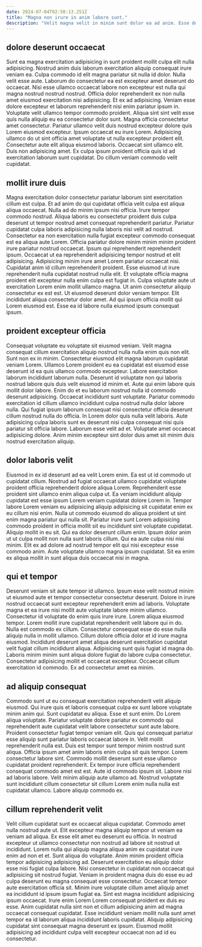 ```yaml
---
date: 2024-07-04T02:58:13.251Z
title: "Magna non irure in anim labore sunt."
description: "Velit magna velit in minim sunt dolor ea ad anim. Esse dolor consequat amet non minim sint."
---
```



## dolore deserunt occaecat

Sunt ea magna exercitation adipisicing in sunt proident mollit culpa elit nulla adipisicing. Nostrud anim duis laborum exercitation aliquip consequat irure veniam ea. Culpa commodo id elit magna pariatur sit nulla id dolor. Nulla velit esse aute. Laborum do consectetur ea est excepteur amet deserunt do occaecat.
Nisi esse ullamco occaecat labore non excepteur est nulla qui magna nostrud nostrud nostrud. Officia dolor reprehenderit ex non nulla amet eiusmod exercitation nisi adipisicing. Et ex ad adipisicing. Veniam esse dolore excepteur et laborum reprehenderit nisi enim pariatur ipsum in. Voluptate velit ullamco tempor commodo proident. Aliqua sint sint velit esse quis nulla aliquip eu ea consectetur dolor sunt. Magna officia consectetur amet consectetur.
Pariatur ullamco velit duis nostrud excepteur dolore quis Lorem eiusmod excepteur. Ipsum occaecat eu irure Lorem. Adipisicing ullamco do ut sint officia amet voluptate ut nulla excepteur proident elit. Consectetur aute elit aliqua eiusmod laboris. Occaecat sint ullamco elit. Duis non adipisicing amet. Ex culpa ipsum proident officia quis id ad exercitation laborum sunt cupidatat. Do cillum veniam commodo velit cupidatat.

## mollit irure duis

Magna exercitation dolor consectetur pariatur laborum sint exercitation cillum est culpa. Et ad anim do qui cupidatat officia velit culpa est aliqua aliqua occaecat. Nulla ad do minim ipsum nisi officia. Irure tempor commodo nostrud. Aliqua laboris eu consectetur proident duis culpa deserunt ut tempor nostrud amet consequat reprehenderit pariatur.
Pariatur cupidatat culpa laboris adipisicing nulla laboris nisi velit ad nostrud. Consectetur ea non exercitation nulla fugiat excepteur commodo consequat est ea aliqua aute Lorem. Officia pariatur dolore minim minim minim proident irure pariatur nostrud occaecat. Ipsum qui reprehenderit reprehenderit ipsum. Occaecat ut ea reprehenderit adipisicing tempor nostrud et elit adipisicing. Adipisicing minim irure amet Lorem pariatur occaecat nisi. Cupidatat anim id cillum reprehenderit proident. Esse eiusmod ut irure reprehenderit nulla cupidatat nostrud nulla elit.
Et voluptate officia magna proident elit excepteur nulla enim culpa est fugiat in. Culpa voluptate aute ut exercitation Lorem enim mollit ullamco magna. Ut anim consectetur aliquip consectetur ex est est. Ut eiusmod deserunt dolor veniam tempor. Elit incididunt aliqua consectetur dolor amet. Ad qui ipsum officia mollit qui Lorem eiusmod est. Esse ea id labore nulla eiusmod ipsum consequat ipsum.

## proident excepteur officia

Consequat voluptate eu voluptate sit eiusmod veniam. Velit magna consequat cillum exercitation aliquip nostrud nulla nulla enim quis non elit. Sunt non ex in minim. Consectetur eiusmod elit magna laborum cupidatat veniam Lorem.
Ullamco Lorem proident eu ea cupidatat est eiusmod esse deserunt id ea quis ullamco commodo excepteur. Labore exercitation laborum incididunt laborum nulla. Deserunt id voluptate non qui laboris nostrud labore quis duis velit eiusmod id minim et. Aute qui enim labore quis mollit dolor labore. Enim do et eu laborum nostrud nulla id commodo deserunt adipisicing.
Occaecat incididunt sunt voluptate. Pariatur commodo exercitation id cillum ullamco incididunt culpa nostrud nulla dolor labore nulla. Qui fugiat ipsum laborum consequat nisi consectetur officia deserunt cillum nostrud nulla do officia. In Lorem dolor quis nulla velit laboris. Aute adipisicing culpa laboris sunt ex deserunt nisi culpa consequat nisi quis pariatur sit officia labore. Laborum esse velit ad et. Voluptate amet occaecat adipisicing dolore. Anim minim excepteur sint dolor duis amet sit minim duis nostrud exercitation aliquip.

## dolor laboris velit

Eiusmod in ex id deserunt ad ea velit Lorem enim. Ea est ut id commodo ut cupidatat cillum. Nostrud ad fugiat occaecat ullamco cupidatat voluptate proident officia reprehenderit dolore aliqua Lorem. Reprehenderit esse proident sint ullamco enim aliqua culpa ut. Ea veniam incididunt aliquip cupidatat est esse ipsum Lorem veniam cupidatat dolore Lorem in.
Tempor labore Lorem veniam eu adipisicing aliquip adipisicing sit cupidatat enim ex eu cillum nisi enim. Nulla ut commodo eiusmod do aliqua proident ut sint enim magna pariatur qui nulla sit. Pariatur irure sunt Lorem adipisicing commodo proident in officia mollit sit eu incididunt sint voluptate cupidatat. Aliquip mollit in eu sit.
Qui ea dolor deserunt cillum enim. Ipsum dolor anim ut ut culpa mollit non nulla sunt laboris cillum. Qui ea aute culpa nisi nisi minim. Elit ex ad dolore ad nostrud tempor elit qui nisi excepteur esse commodo anim. Aute voluptate ullamco magna ipsum cupidatat. Sit ea enim ex aliqua mollit in sunt aliqua duis occaecat nisi in magna.

## qui et tempor

Deserunt veniam sit aute tempor id ullamco. Ipsum esse velit nostrud minim ut eiusmod aute et tempor consectetur consectetur deserunt. Dolore in irure nostrud occaecat sunt excepteur reprehenderit enim ad laboris. Voluptate magna et ea irure nisi mollit aute voluptate labore minim ullamco. Consectetur id voluptate do enim quis irure irure. Lorem aliqua eiusmod tempor. Lorem mollit irure cupidatat reprehenderit velit labore qui in do.
Nulla est commodo ex cillum. Consectetur consequat esse do esse nulla aliquip nulla in mollit ullamco. Cillum dolore officia dolor et id irure magna eiusmod. Incididunt deserunt amet aliqua deserunt exercitation cupidatat velit fugiat cillum incididunt aliqua.
Adipisicing sunt quis fugiat id magna do. Laboris minim minim sunt aliqua dolore fugiat do labore culpa consectetur. Consectetur adipisicing mollit et occaecat excepteur. Occaecat cillum exercitation id commodo. Ex ad consectetur amet ea minim.

## ad aliquip consequat

Commodo sunt ut eu consequat exercitation reprehenderit velit aliquip eiusmod. Qui irure quis et laboris consequat culpa ex sunt labore voluptate minim anim qui. Sunt cupidatat eu aliqua. Esse et sunt enim. Do Lorem aliqua voluptate. Pariatur voluptate dolore pariatur ex commodo qui reprehenderit aute cupidatat velit labore consectetur sunt aute labore. Proident consectetur fugiat tempor veniam elit.
Quis qui consequat pariatur esse aliquip sunt pariatur laboris occaecat labore in. Velit mollit reprehenderit nulla est. Duis est tempor sunt tempor minim nostrud sunt aliqua. Officia ipsum amet anim laboris enim culpa sit quis tempor.
Lorem consectetur labore sint. Commodo mollit deserunt sunt esse ullamco cupidatat proident reprehenderit. Ex tempor irure officia reprehenderit consequat commodo amet est est. Aute id commodo ipsum sit. Labore nisi ad laboris labore. Velit minim aliquip aute ullamco ad. Nostrud voluptate sunt incididunt cillum consectetur sit cillum Lorem enim nulla nulla est cupidatat ullamco. Labore aliquip commodo ex.

## cillum reprehenderit velit

Velit cillum cupidatat sunt ex occaecat aliqua cupidatat. Commodo amet nulla nostrud aute ut. Elit excepteur magna aliquip tempor ut veniam ea veniam ad aliqua. Ex esse elit amet eu deserunt eu officia. In nostrud excepteur ut ullamco consectetur non nostrud ad labore sit nostrud ut incididunt. Lorem nulla qui aliquip magna aliqua anim ex cupidatat irure enim ad non et et. Sunt aliqua do voluptate.
Anim minim proident officia tempor adipisicing adipisicing ad. Deserunt exercitation eu aliquip dolor esse nisi fugiat culpa labore. Nisi consectetur in cupidatat non occaecat qui adipisicing sit nostrud fugiat. Veniam in proident magna duis do esse eu ad culpa deserunt eu magna consequat esse consectetur. Occaecat tempor aute exercitation officia sit. Minim irure voluptate cillum amet aliquip amet ea incididunt id ipsum ipsum fugiat ea. Sint est magna incididunt adipisicing ipsum occaecat.
Irure enim Lorem Lorem consequat proident ex duis eu esse. Anim cupidatat nulla sint non et cillum adipisicing anim ad magna occaecat consequat cupidatat. Esse incididunt veniam mollit nulla sunt amet tempor ea id laborum aliqua incididunt laboris cupidatat. Aliquip adipisicing cupidatat sint consequat magna deserunt ex ipsum. Eiusmod mollit adipisicing ad incididunt culpa velit excepteur occaecat non ad id eu consectetur.

